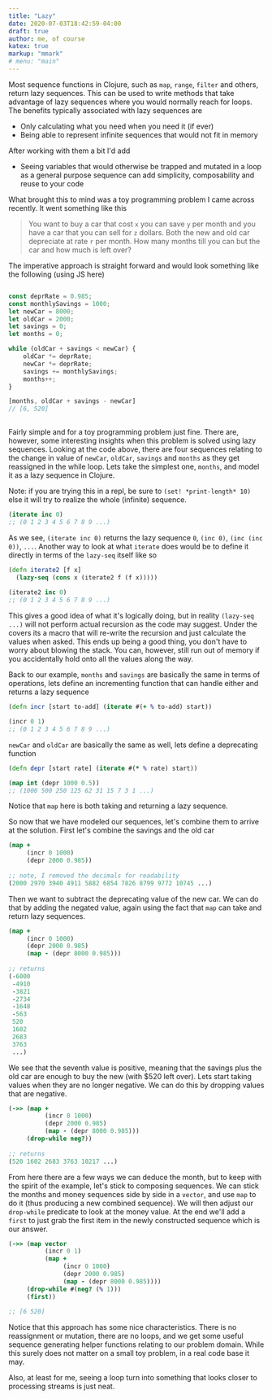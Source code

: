 ```yaml
---
title: "Lazy"
date: 2020-07-03T18:42:59-04:00
draft: true
author: me, of course
katex: true
markup: "mmark"
# menu: "main"
---
```


Most sequence functions in Clojure, such as `map`, `range`, `filter` and others, return lazy sequences. This can be used to write methods that take advantage of lazy sequences where you would normally reach for loops. The benefits typically associated with lazy sequences are
* Only calculating what you need when you need it (if ever)
* Being able to represent infinite sequences that would not fit in memory

After working with them a bit I'd add
* Seeing variables that would otherwise be trapped and mutated in a loop as a general purpose sequence can add simplicity, composability and reuse to your code 

What brought this to mind was a toy programming problem I came across recently. It went something like this
> You want to buy a car that cost `x` you can save `y` per month and you have a car that you can sell for `z` dollars. Both the new and old car depreciate at rate `r` per month. How many months till you can but the car and how much is left over?

The imperative approach is straight forward and would look something like the following (using JS here)
```js

const deprRate = 0.985;
const monthlySavings = 1000;
let newCar = 8000;
let oldCar = 2000;
let savings = 0;
let months = 0;

while (oldCar + savings < newCar) {
    oldCar *= deprRate;
    newCar *= deprRate;
    savings += monthlySavings;
    months++;
}

[months, oldCar + savings - newCar]
// [6, 520]
 
```

Fairly simple and for a toy programming problem just fine. There are, however, some interesting insights when this problem is solved using lazy sequences. Looking at the code above, there are four sequences relating to the change in value of `newCar`, `oldCar`, `savings` and `months` as they get reassigned in the while loop. Lets take the simplest one, `months`, and model it as a lazy sequence in Clojure. 

Note: if you are trying this in a repl, be sure to `(set! *print-length* 10)` else it will try to realize the whole (infinite) sequence.

```clj
(iterate inc 0)
;; (0 1 2 3 4 5 6 7 8 9 ...)
```

As we see, `(iterate inc 0)` returns the lazy sequence `0`, `(inc 0)`, `(inc (inc 0))`, `...`. Another way to look at what `iterate` does would be to define it directly in terms of the `lazy-seq` itself like so
```clj
(defn iterate2 [f x]
  (lazy-seq (cons x (iterate2 f (f x)))))
  
(iterate2 inc 0)
;; (0 1 2 3 4 5 6 7 8 9 ...)
```
This gives a good idea of what it's logically doing, but in reality `(lazy-seq ...)` will not perform actual recursion as the code may suggest. Under the covers its a macro that will re-write the recursion and just calculate the values when asked. This ends up being a good thing, you don't have to worry about blowing the stack. You can, however, still run out of memory if you accidentally hold onto all the values along the way. 

Back to our example, `months` and `savings` are basically the same in terms of operations, lets define an incrementing function that can handle either and returns a lazy sequence
```clj
(defn incr [start to-add] (iterate #(+ % to-add) start))

(incr 0 1)
;; (0 1 2 3 4 5 6 7 8 9 ...)
```

`newCar` and `oldCar` are basically the same as well, lets define a deprecating function
```clj
(defn depr [start rate] (iterate #(* % rate) start))

(map int (depr 1000 0.5))
;; (1000 500 250 125 62 31 15 7 3 1 ...)
```
Notice that `map` here is both taking and returning a lazy sequence.


So now that we have modeled our sequences, let's combine them to arrive at the solution. First let's combine the savings and the old car
```clj
(map +
     (incr 0 1000)
     (depr 2000 0.985))
     
;; note, I removed the decimals for readability
(2000 2970 3940 4911 5882 6854 7826 8799 9772 10745 ...)
```

Then we want to subtract the deprecating value of the new car. We can do that by adding the negated value, again using the fact that `map` can take and return lazy sequences.
```clj
(map +
     (incr 0 1000)
     (depr 2000 0.985)
     (map - (depr 8000 0.985)))
     
;; returns 
(-6000
 -4910
 -3821
 -2734
 -1648
 -563
 520
 1602
 2683
 3763
 ...)
```
We see that the seventh value is positive, meaning that the savings plus the old car are enough to buy the new (with $520 left over). Lets start taking values when they are no longer negative. We can do this by dropping values that are negative.
```clj
(->> (map +
          (incr 0 1000)
          (depr 2000 0.985)
          (map - (depr 8000 0.985)))
     (drop-while neg?))
     
;; returns
(520 1602 2683 3763 10217 ...)
```
From here there are a few ways we can deduce the month, but to keep with the spirit of the example, let's stick to composing sequences. We can stick the months and money sequences side by side in a `vector`, and use `map` to do it (thus producing a new combined sequence). We will then adjust our `drop-while` predicate to look at the money value. At the end we'll add a `first` to just grab the first item in the newly constructed sequence which is our answer.
```clj
(->> (map vector
          (incr 0 1)
          (map +
               (incr 0 1000)
               (depr 2000 0.985)
               (map - (depr 8000 0.985))))
     (drop-while #(neg? (% 1)))
     (first))
     
;; [6 520]
```

Notice that this approach has some nice characteristics. There is no reassignment or mutation, there are no loops, and we get some useful sequence generating helper functions relating to our problem domain. While this surely does not matter on a small toy problem, in a real code base it may.

Also, at least for me, seeing a loop turn into something that looks closer to processing streams is just neat. 
